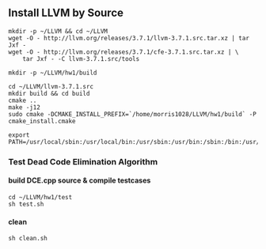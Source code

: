 ## Install LLVM by Source ##

```
mkdir -p ~/LLVM && cd ~/LLVM
wget -O - http://llvm.org/releases/3.7.1/llvm-3.7.1.src.tar.xz | tar Jxf -
wget -O - http://llvm.org/releases/3.7.1/cfe-3.7.1.src.tar.xz | \
	tar Jxf - -C llvm-3.7.1.src/tools
```

```
mkdir -p ~/LLVM/hw1/build
```

```
cd ~/LLVM/llvm-3.7.1.src
mkdir build && cd build
cmake ..
make -j12
sudo cmake -DCMAKE_INSTALL_PREFIX=`/home/morris1028/LLVM/hw1/build` -P cmake_install.cmake
```

```
export PATH=/usr/local/sbin:/usr/local/bin:/usr/sbin:/usr/bin:/sbin:/bin:/usr/games:/usr/local/games
```

### Test Dead Code Elimination Algorithm ###

#### build DCE.cpp source & compile testcases ###

```
cd ~/LLVM/hw1/test
sh test.sh
```

#### clean ####

```
sh clean.sh
```

